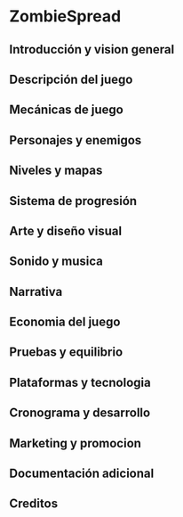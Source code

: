 # ZombieSpread

## Introducción y vision general

## Descripción del juego

## Mecánicas de juego

## Personajes y enemigos

## Niveles y mapas

## Sistema de progresión

## Arte y diseño visual

## Sonido y musica

## Narrativa

## Economia del juego

## Pruebas y equilibrio

## Plataformas y tecnologia

## Cronograma y desarrollo

## Marketing y promocion

## Documentación adicional

## Creditos
